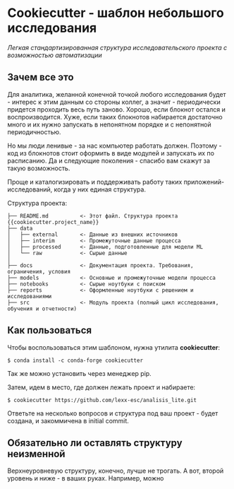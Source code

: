 # Cookiecutter - шаблон небольшого исследования
*Легкая стандартизированная структура исследовательского проекта с возможностью автоматизации*

## Зачем все это
Для аналитика, желанной конечной точкой любого исследования будет - интерес к этим данным со стороны коллег, а значит - периодически придется проходить весь путь заново. Хорошо, если блокнот остался и воспроизводится. Хуже, если таких блокнотов набирается достаточно много и их нужно запускать в непонятном порядке и с непонятной периодичностью.

Но мы люди ленивые - за нас компьютер работать должен. Поэтому - код из блокнотов стоит оформить в виде модулей и запускать их по расписанию. Да и следующие поколения - спасибо вам скажут за такую возможность.

Проще и каталогизировать и поддерживать работу таких приложений-исследований, когда у них единая структура. 

Структура проекта:
```
├── README.md          <- Этот файл. Структура проекта {{cookiecutter.project_name}}
├── data
│   ├── external       <- Данные из внешних источников
│   ├── interim        <- Промежуточные данные процесса
│   ├── processed      <- Данные, подготовленные для модели ML
│   └── raw            <- Сырые данные
│
├── docs               <- Документация проекта. Требования, ограничения, условия
├── models             <- Основные и промежуточные модели процесса
├── notebooks          <- Сырые ноутбуки с поиском
├── reports            <- Оформленные ноутбуки с решением и исследованиями
├── src                <- Модуль проекта (полный цикл исследования, обучения и отчетности)
```

## Как пользоваться

Чтобы воспользоваться этим шаблоном, нужна утилита **cookiecutter**:
```
$ conda install -c conda-forge cookiecutter
```
Так же можно установить через менеджер pip.

Затем, идем в место, где должен лежать проект и набираете:

```
$ cookiecutter https://github.com/lexx-esc/analisis_lite.git
```

Ответьте на несколько вопросов и структура под ваш проект - будет создана, и закоммичена в initial commit.

## Обязательно ли оставлять структуру неизменной

Верхнеуровневую структуру, конечно, лучше не трогать. А вот, второй уровень и ниже - в ваших руках. Например, можно 